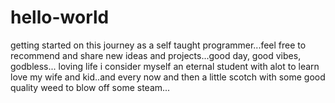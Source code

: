 # hello-world
getting started on this journey as a self taught programmer...feel free to recommend and share new ideas and projects...good day, good vibes, godbless...
loving life i consider myself an eternal student with alot to learn love my wife and kid..and every now and then a little scotch with some good quality weed to blow off some steam...
